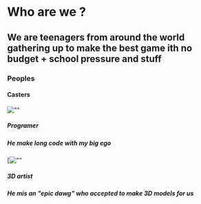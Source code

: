 # Who are we ?
## We are teenagers from around the world gathering up to make the best game ith no budget + school pressure and stuff

### Peoples

#### Casters
![""](https://cdn.discordapp.com/avatars/799955912843722782/a_5e082a07e718e26ec1316ac97367d7a7?size=1024)
##### Programer
##### He make long code with my big ego

[![""](https://cdn.discordapp.com/avatars/780793808345890906/3c124e9e235cf644ed76a12bcd1fe40c?size=1024)
##### 3D artist
##### He mis an "epic dawg" who accepted to make 3D models for us
